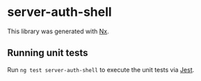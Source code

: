# server-auth-shell

This library was generated with [Nx](https://nx.dev).

## Running unit tests

Run `ng test server-auth-shell` to execute the unit tests via [Jest](https://jestjs.io).
